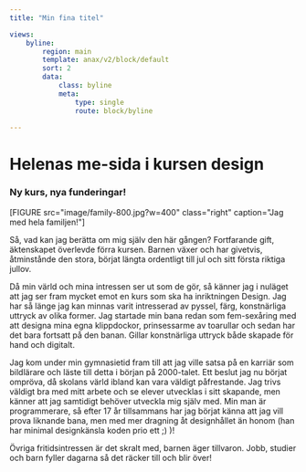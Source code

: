 ```yaml
---
title: "Min fina titel"

views:
    byline:
        region: main
        template: anax/v2/block/default
        sort: 2
        data:
            class: byline
            meta:
                type: single
                route: block/byline

---
```


Helenas me-sida i kursen design
=========================

### Ny kurs, nya funderingar!


[FIGURE src="image/family-800.jpg?w=400" class="right" caption="Jag med hela familjen!"]

Så, vad kan jag berätta om mig själv den här gången? Fortfarande gift, äktenskapet överlevde förra kursen. Barnen växer och har givetvis, åtminstånde den stora, börjat längta ordentligt till jul och sitt första riktiga jullov.

Då min värld och mina intressen ser ut som de gör, så känner jag i nuläget att jag ser fram mycket emot en kurs som ska ha inriktningen Design. Jag har så länge jag kan minnas varit intresserad av pyssel, färg, konstnärliga uttryck av olika former. Jag startade min bana redan som fem-sexåring med att designa mina egna klippdockor, prinsessarme av toarullar och sedan har det bara fortsatt på den banan. Gillar konstnärliga uttryck både skapade för hand och digitalt.

 Jag kom under min gymnasietid fram till att jag ville satsa på en karriär som bildlärare och läste till detta i början på 2000-talet. Ett beslut jag nu börjat ompröva, då skolans värld ibland kan vara väldigt påfrestande. Jag trivs väldigt bra med mitt arbete och se elever utvecklas i sitt skapande, men känner att jag samtidigt behöver utveckla mig själv med. Min man är programmerare, så efter 17 år tillsammans har jag börjat känna att jag vill prova liknande bana, men med mer dragning åt designhållet än honom (han har minimal designkänsla koden prio ett ;) )!

 Övriga fritidsintressen är det skralt med, barnen äger tillvaron. Jobb, studier och barn fyller dagarna så det räcker till och blir över!
